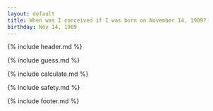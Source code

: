 ```yaml
---
layout: default
title: When was I conceived if I was born on November 14, 1909?
birthday: Nov 14, 1909
---
```


{% include header.md %}

{% include guess.md %}

{% include calculate.md %}

{% include safety.md %}

{% include footer.md %}



